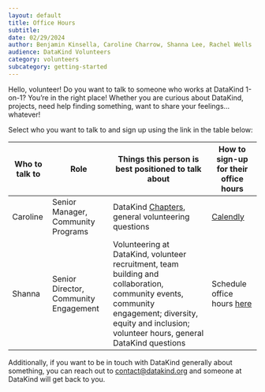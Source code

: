 ```yaml
---
layout: default
title: Office Hours
subtitle:
date: 02/29/2024
author: Benjamin Kinsella, Caroline Charrow, Shanna Lee, Rachel Wells 
audience: DataKind Volunteers
category: volunteers
subcategory: getting-started
---
```


Hello, volunteer! Do you want to talk to someone who works at DataKind 1\-on\-1? You’re in the right place! Whether you are curious about DataKind, projects, need help finding something, want to share your feelings… whatever!

Select who you want to talk to and sign up using the link in the table below:

| Who to talk to | Role | Things this person is best positioned to talk about | How to sign\-up for their office hours |
| --- | --- | --- | --- |
| Caroline | Senior Manager, Community Programs | DataKind [Chapters](https://www.datakind.org/about-us/our-chapters/), general volunteering questions | [Calendly](https://calendly.com/caroline-datakind/30min) |
| Shanna | Senior Director, Community Engagement | Volunteering at DataKind, volunteer recruitment, team building and collaboration, community events, community engagement; diversity, equity and inclusion; volunteer hours, general DataKind questions | Schedule office hours [here](https://calendar.google.com/calendar/u/0/appointments/schedules/AcZssZ3OAj7s-WWBLzBtK8e9SSej9XtpWMeB4tIB8gIw-8ffZfF-wdFAJW1p-U7wSxUD4KFQ0W1_3B1S) |


Additionally, if you want to be in touch with DataKind generally about something, you can reach out to contact@datakind.org and someone at DataKind will get back to you.
